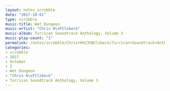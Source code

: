 ```yaml
---
layout: notes_scrobble
date: "2017-10-01"
type: scrobble
music-title: Wet Dungeon
music-artist: "Chris H\xFClsbeck"
music-album: Turrican Soundtrack Anthology, Volume 3
music-play-count: "1"
permalink: /notes/scrobble/Chris+H%C3%BClsbeck/Turrican+Soundtrack+Anthology%2C+Volume+3/5290a0a9842f37c8c62e87b2566ec408b4f20365.html
categories:
- scrobble
- 2017
- October
- 1
- Wet Dungeon
- "Chris H\xFClsbeck"
- Turrican Soundtrack Anthology, Volume 3
---
```

